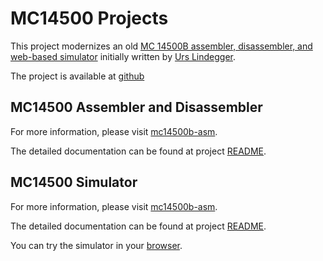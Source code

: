 # MC14500 Projects

This project modernizes an old [MC 14500B assembler, disassembler, and web-based simulator](https://www.linurs.org/mc14500/) initially written by [Urs Lindegger](https://www.linurs.org/).

The project is available at [github](https://github.com/dmalenic/mc14500b/)

## MC14500 Assembler and Disassembler

For more information, please visit [mc14500b-asm](https://github.com/dmalenic/mc14500b/tree/main/mc14500-asm).

The detailed documentation can be found at project [README](https://github.com/dmalenic/mc14500b/tree/main).

## MC14500 Simulator

For more information, please visit [mc14500b-asm](https://github.com/dmalenic/mc14500b/tree/main/mc14500-sim).

The detailed documentation can be found at project [README](https://github.com/dmalenic/mc14500b/tree/main).

You can try the simulator in your [browser](mc14500-sim/index.html).
